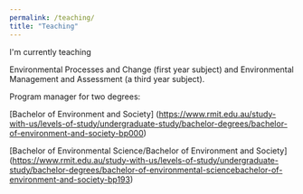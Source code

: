 ```yaml
---
permalink: /teaching/
title: "Teaching"
---
```



I'm currently teaching 


Environmental Processes and Change (first year subject) and Environmental Management and Assessment (a third year subject). 

Program manager for two degrees: 


[Bachelor of Environment and Society] (https://www.rmit.edu.au/study-with-us/levels-of-study/undergraduate-study/bachelor-degrees/bachelor-of-environment-and-society-bp000)

[Bachelor of Environmental Science/Bachelor of Environment and Society]
(https://www.rmit.edu.au/study-with-us/levels-of-study/undergraduate-study/bachelor-degrees/bachelor-of-environmental-sciencebachelor-of-environment-and-society-bp193)